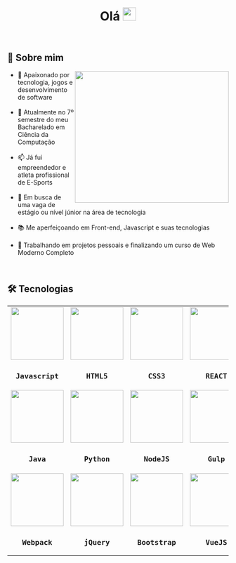 <h1 align='center'>Olá <img src="https://raw.githubusercontent.com/kaueMarques/kaueMarques/master/hi.gif" height="30px"></h1>
<br>
<h2 align='left'>👤 Sobre mim</h2>

<a href="https://github.com/giovanibaldan/github-readme-stats">
  <img align="right" width='350px' height='300px' src="https://github-readme-stats.vercel.app/api/top-langs/?username=giovanibaldan&layout=donut-vertical&theme=dark" />
</a>

<ul align='left'>
  <li>🤍 Apaixonado por tecnologia, jogos e desenvolvimento de software</li>
  <br>
  <li>🌱 Atualmente no 7º semestre do meu Bacharelado em Ciência da Computação</li>
  <br>
  <li>📫 Já fui empreendedor e atleta profissional de E-Sports</li>
  <br>
  <li>👯 Em busca de uma vaga de estágio ou nível júnior na área de tecnologia</li>
  <br>
  <li>📚 Me aperfeiçoando em Front-end, Javascript e suas tecnologias</li>
  <br>
  <li>🔭 Trabalhando em projetos pessoais e finalizando um curso de Web Moderno Completo</li>
</ul>
<br>

<h2 align='left'>🛠 Tecnologias</h2>
<table align="center" height="1000px">
  
  <tr align='center'>
    <td>
      <img src="https://skillicons.dev/icons?i=js" width='120px'/>
      <sub align="center">
        <h2> <pre> <b>Javascript</b> </pre> </h2>
      </sub>
    </td>
    <td>
      <img src="https://skillicons.dev/icons?i=html" width='120px'/>
      <sub align="center">
        <h2> <pre> <b>HTML5</b> </pre> </h2>
      </sub>
    </td>
    <td>
      <img src="https://skillicons.dev/icons?i=css" width='120px'/>
      <sub align="center">
        <h2> <pre> <b>CSS3</b> </pre> </h2>      </sub>
    </td>
    <td>
      <img src="https://skillicons.dev/icons?i=react" width='120px'/>
      <sub align="center">
        <h2> <pre> <b>REACT</b> </pre> </h2>      </sub>
    </td>
  </tr>
  
  <tr align='center'>
    <td>
      <img src="https://skillicons.dev/icons?i=java" width='120px'/>
      <sub align="center">
        <h2> <pre> <b>Java</b> </pre> </h2>
      </sub>
    </td>
    <td>
      <img src="https://skillicons.dev/icons?i=python" width='120px'/>
      <sub align="center">
        <h2> <pre> <b>Python</b> </pre> </h2>
      </sub>
    </td>
    <td>
      <img src="https://skillicons.dev/icons?i=nodejs" width='120px'/>
      <sub align="center">
        <h2> <pre> <b>NodeJS</b> </pre> </h2>      </sub>
    </td>
    <td>
      <img src="https://skillicons.dev/icons?i=gulp" width='120px'/>
      <sub align="center">
        <h2> <pre> <b>Gulp</b> </pre> </h2>      </sub>
    </td>
  
  <tr align='center'>
    <td>
      <img src="https://skillicons.dev/icons?i=webpack" width='120px'/>
      <sub align="center">
        <h2> <pre> <b>Webpack</b> </pre> </h2>
      </sub>
    </td>
    <td>
      <img src="https://skillicons.dev/icons?i=jquery" width='120px'/>
      <sub align="center">
        <h2> <pre> <b>jQuery</b> </pre> </h2>
      </sub>
    </td>
    <td>
      <img src="https://skillicons.dev/icons?i=bootstrap" width='120px'/>
      <sub align="center">
        <h2> <pre> <b>Bootstrap</b> </pre> </h2>      </sub>
    </td>
    <td>
      <img src="https://skillicons.dev/icons?i=vue" width='120px'/>
      <sub align="center">
        <h2> <pre> <b>VueJS</b> </pre> </h2>      </sub>
    </td>
  </tr>
  
</table>

<!--Here are some ideas to get you started:

- 🔭 I’m currently working on ...
- 🌱 I’m currently learning ...
- 👯 I’m looking to collaborate on ...
- 🤔 I’m looking for help with ...
- 💬 Ask me about ...
- 📫 How to reach me: ...
- 😄 Pronouns: ...
- ⚡ Fun fact: ...
-->
